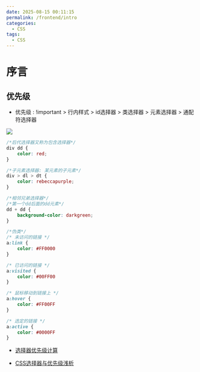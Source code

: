 ```yaml
---
date: 2025-08-15 00:11:15
permalink: /frontend/intro
categories:
  - CSS
tags:
  - CSS
---
```


# 序言

## 优先级

- 优先级 : !important > 行内样式 > id选择器 > 类选择器 > 元素选择器 > 通配符选择器

![](http://s.siushin.com/siushin/upload/css/Selector.png)

```css
/*后代选择器又称为包含选择器*/
div dd {
    color: red;
}

/*子元素选择器: 某元素的子元素*/
div > dl > dt {
    color: rebeccapurple;
}

/*相邻兄弟选择器*/
/*第一个dd后面的dd元素*/
dd + dd {
    background-color: darkgreen;
}

/*伪类*/
/* 未访问的链接 */
a:link {
    color: #FF0000
}

/* 已访问的链接 */
a:visited {
    color: #00FF00
}

/* 鼠标移动到链接上 */
a:hover {
    color: #FF00FF
}

/* 选定的链接 */
a:active {
    color: #0000FF
}
```

- [选择器优先级计算](https://www.w3.org/TR/CSS2/cascade.html#specificity)

- [CSS选择器与优先级浅析](https://www.jianshu.com/p/a53ba8e1fe72)
